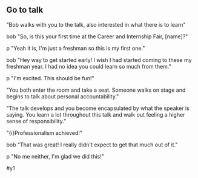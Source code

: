 ## Go to talk

"Bob walks with you to the talk, also interested in what there is to learn"

bob "So, is this your first time at the Career and Internship Fair, [name]?"

p "Yeah it is, I'm just a freshman so this is my first one."

bob "Hey way to get started early! I wish I had started coming to these my freshman year. I had no idea you could learn so much from them."

p "I'm excited. This should be fun!"

"You both enter the room and take a seat. Someone walks on stage and begins to talk about personal accountability."

"The talk develops and you become encapsulated by what the speaker is saying. You learn a lot throughout this talk and walk out feeling a higher sense of responsibility."

"{i}Professionalism achieved!"

bob "That was great! I really didn't expect to get that much out of it."

p "No me neither, I'm glad we did this!"




#y1 